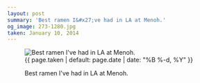 ```yaml
---
layout: post
summary: 'Best ramen I&#x27;ve had in LA at Menoh.'
og_image: 273-1280.jpg
taken: January 10, 2014
---
```


<figure class="post" data-src="{{ site.assets_url }}/{{ page.og_image }}">
<img alt="Best ramen I've had in LA at Menoh." sizes="(min-width: 700px) 50vw, calc(100vw - 2rem)" src="{{ site.assets_url }}/273-640.jpg" srcset="{{ site.assets_url }}/273-1280.jpg 1280w, {{ site.assets_url }}/273-960.jpg 960w, {{ site.assets_url }}/273-640.jpg 640w, {{ site.assets_url }}/273-320.jpg 320w"/>
<figcaption>
<time>{{ page.taken | default: page.date | date: "%B %-d, %Y" }}</time>
<p>Best ramen I've had in LA at Menoh.</p>
</figcaption>
</figure>
